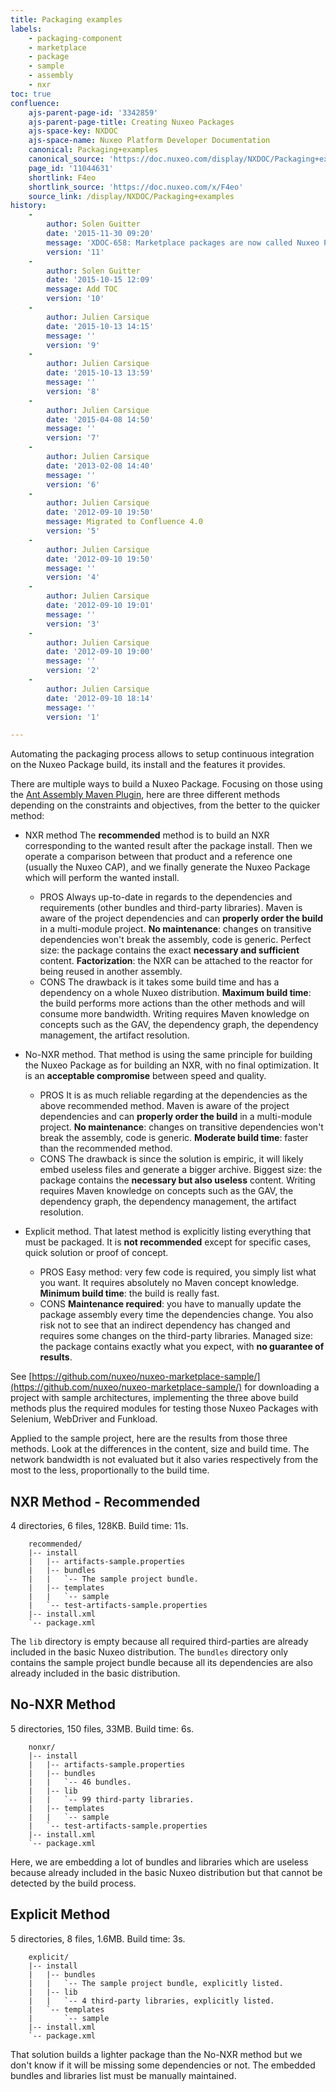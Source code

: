 ```yaml
---
title: Packaging examples
labels:
    - packaging-component
    - marketplace
    - package
    - sample
    - assembly
    - nxr
toc: true
confluence:
    ajs-parent-page-id: '3342859'
    ajs-parent-page-title: Creating Nuxeo Packages
    ajs-space-key: NXDOC
    ajs-space-name: Nuxeo Platform Developer Documentation
    canonical: Packaging+examples
    canonical_source: 'https://doc.nuxeo.com/display/NXDOC/Packaging+examples'
    page_id: '11044631'
    shortlink: F4eo
    shortlink_source: 'https://doc.nuxeo.com/x/F4eo'
    source_link: /display/NXDOC/Packaging+examples
history:
    - 
        author: Solen Guitter
        date: '2015-11-30 09:20'
        message: 'XDOC-658: Marketplace packages are now called Nuxeo Package'
        version: '11'
    - 
        author: Solen Guitter
        date: '2015-10-15 12:09'
        message: Add TOC
        version: '10'
    - 
        author: Julien Carsique
        date: '2015-10-13 14:15'
        message: ''
        version: '9'
    - 
        author: Julien Carsique
        date: '2015-10-13 13:59'
        message: ''
        version: '8'
    - 
        author: Julien Carsique
        date: '2015-04-08 14:50'
        message: ''
        version: '7'
    - 
        author: Julien Carsique
        date: '2013-02-08 14:40'
        message: ''
        version: '6'
    - 
        author: Julien Carsique
        date: '2012-09-10 19:50'
        message: Migrated to Confluence 4.0
        version: '5'
    - 
        author: Julien Carsique
        date: '2012-09-10 19:50'
        message: ''
        version: '4'
    - 
        author: Julien Carsique
        date: '2012-09-10 19:01'
        message: ''
        version: '3'
    - 
        author: Julien Carsique
        date: '2012-09-10 19:00'
        message: ''
        version: '2'
    - 
        author: Julien Carsique
        date: '2012-09-10 18:14'
        message: ''
        version: '1'

---
```

Automating the packaging process allows to setup continuous integration on the Nuxeo Package build, its install and the features it provides.

There are multiple ways to build a Nuxeo Package. Focusing on those using the [Ant Assembly Maven Plugin](https://github.com/nuxeo/ant-assembly-maven-plugin), here are three different methods depending on the constraints and objectives, from the better to the quicker method:

*   NXR method
    The **recommended** method is to build an NXR corresponding to the wanted result after the package install. Then we operate a comparison between that product and a reference one (usually the Nuxeo CAP), and we finally generate the Nuxeo Package which will perform the wanted install.

    *   PROS
        Always up-to-date in regards to the dependencies and requirements (other bundles and third-party libraries).
        Maven is aware of the project dependencies and can **properly order the build** in a multi-module project.
        **No maintenance**: changes on transitive dependencies won't break the assembly, code is generic.
        Perfect size: the package contains the exact **necessary and sufficient** content.
        **Factorization**: the NXR can be attached to the reactor for being reused in another assembly.
    *   CONS
        The drawback is it takes some build time and has a dependency on a whole Nuxeo distribution.
        **Maximum build time**: the build performs more actions than the other methods and will consume more bandwidth.
        Writing requires Maven knowledge on concepts such as the GAV, the dependency graph, the dependency management, the artifact resolution.
*   No-NXR method.
    That method is using the same principle for building the Nuxeo Package as for building an NXR, with no final optimization. It is an **acceptable compromise** between speed and quality.

    *   PROS
        It is as much reliable regarding at the dependencies as the above recommended method.
        Maven is aware of the project dependencies and can **properly order the build** in a multi-module project.
        **No maintenance**: changes on transitive dependencies won't break the assembly, code is generic.
        **Moderate build time**: faster than the recommended method.
    *   CONS
        The drawback is since the solution is empiric, it will likely embed useless files and generate a bigger archive.
        Biggest size: the package contains the **necessary but also useless** content.
        Writing requires Maven knowledge on concepts such as the GAV, the dependency graph, the dependency management, the artifact resolution.
*   Explicit method.
    That latest method is explicitly listing everything that must be packaged. It is **not recommended** except for specific cases, quick solution or proof of concept.

    *   PROS
        Easy method: very few code is required, you simply list what you want. It requires absolutely no Maven concept knowledge.
        **Minimum build time**: the build is really fast.
    *   CONS
        **Maintenance required**: you have to manually update the package assembly every time the dependencies change.
        You also risk not to see that an indirect dependency has changed and requires some changes on the third-party libraries.
        Managed size: the package contains exactly what you expect, with **no guarantee of results**.

See [https://github.com/nuxeo/nuxeo-marketplace-sample/](https://github.com/nuxeo/nuxeo-marketplace-sample/) for downloading a project with sample architectures, implementing the three above build methods plus the required modules for testing those Nuxeo Packages with Selenium, WebDriver and Funkload.

Applied to the sample project, here are the results from those three methods. Look at the differences in the content, size and build time. The network bandwidth is not evaluated but it also varies respectively from the most to the less, proportionally to the build time.

## NXR Method - Recommended

4 directories, 6 files, 128KB. Build time: 11s.

```
    recommended/
    |-- install
    |   |-- artifacts-sample.properties
    |   |-- bundles
    |   |   `-- The sample project bundle.
    |   |-- templates
    |   |   `-- sample
    |   `-- test-artifacts-sample.properties
    |-- install.xml
    `-- package.xml
```

The `lib`&nbsp;directory is empty because all required third-parties are already included in the basic Nuxeo distribution. The `bundles` directory only contains the sample project bundle because all its dependencies are also already included in the basic distribution.

## No-NXR Method

5 directories, 150 files, 33MB. Build time: 6s.

```
    nonxr/
    |-- install
    |   |-- artifacts-sample.properties
    |   |-- bundles
    |   |   `-- 46 bundles.
    |   |-- lib
    |   |   `-- 99 third-party libraries.
    |   |-- templates
    |   |   `-- sample
    |   `-- test-artifacts-sample.properties
    |-- install.xml
    `-- package.xml
```

Here, we are embedding a lot of bundles and libraries which are useless because already included in the basic Nuxeo distribution but that cannot be detected by the build process.

## Explicit Method

5 directories, 8 files, 1.6MB. Build time: 3s.

```
    explicit/
    |-- install
    |   |-- bundles
    |   |   `-- The sample project bundle, explicitly listed.
    |   |-- lib
    |   |   `-- 4 third-party libraries, explicitly listed.
    |   `-- templates
    |       `-- sample
    |-- install.xml
    `-- package.xml
```

That solution builds a lighter package than the No-NXR method but we don't know if it will be missing some dependencies or not. The embedded bundles and libraries list must be manually maintained.